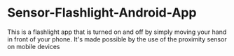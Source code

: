 # Sensor-Flashlight-Android-App
This is a flashlight app that is turned on and off by simply moving your hand in front of your phone. It's made possible by the use of the proximity sensor on mobile devices
